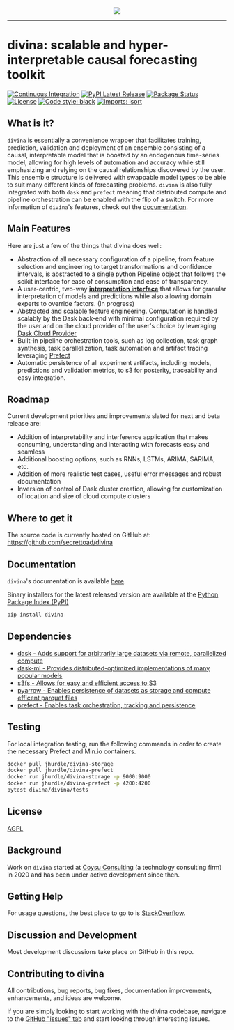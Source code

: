 <div align="center">
  <img src="https://storage.googleapis.com/coysuweb-static/assets/images/logo/3.png"><br>
</div>

-----------------

# divina: scalable and hyper-interpretable causal forecasting toolkit
[![Continuous Integration](https://github.com/secrettoad/divina/actions/workflows/prod.yaml/badge.svg)](https://github.com/secrettoad/divina/actions/workflows/prod.yaml)
[![PyPI Latest Release](https://img.shields.io/pypi/v/divina.svg)](https://pypi.org/project/divina/)
[![Package Status](https://img.shields.io/pypi/status/divina.svg)](https://pypi.org/project/divina/)
[![License](https://img.shields.io/badge/License-AGPL%20v3-blue.svg)](https://github.com/secrettoad/divina/blob/master/LICENSE)
[![Code style: black](https://img.shields.io/badge/code%20style-black-000000.svg)](https://github.com/psf/black)
[![Imports: isort](https://img.shields.io/badge/%20imports-isort-%231674b1?style=flat&labelColor=ef8336)](https://pycqa.github.io/isort/)

## What is it?

`divina` is essentially a convenience wrapper that facilitates training, prediction, validation and deployment of an ensemble consisting of a causal, interpretable model that is boosted by an endogenous time-series model, allowing for high levels of automation and accuracy while still emphasizing and relying on the causal relationships discovered by the user. This ensemble structure is delivered with swappable model types to be able to suit many different kinds of forecasting problems. `divina` is also fully integrated with both `dask` and `prefect` meaning that distributed compute and pipeline orchestration can be enabled with the flip of a switch. For more information of `divina`'s features, check out the [documentation](https://secrettoad.github.io/divina/#).


## Main Features
Here are just a few of the things that divina does well:

  - Abstraction of all necessary configuration of a pipeline, from feature selection and engineering to target transformations and confidence intervals, is abstracted to a single python Pipeline object that follows the scikit interface for ease of consumption and ease of transparency.
  - A user-centric, two-way [**interpretation interface**][interpretation] that allows for granular interpretation of models and predictions while also allowing domain experts to override factors. (In progress)
  - Abstracted and scalable feature engineering. Computation is handled scalably by the Dask back-end with minimal configuration required by the user and on the cloud provider of the user's choice by leveraging [Dask Cloud Provider](https://cloudprovider.dask.org/en/latest/)
  - Built-in pipeline orchestration tools, such as log collection, task graph synthesis, task parallelization, task automation and artifact tracing leveraging [Prefect](https://www.prefect.io/)
  - Automatic persistence of all experiment artifacts, including models, predictions and validation metrics, to s3 for posterity, traceability and easy integration.
  
  
  [interpretation]: https://github.com/secrettoad/divina
  
## Roadmap
Current development priorities and improvements slated for next and beta release are:

  - Addition of interpretability and interference application that makes consuming, understanding and interacting with forecasts easy and seamless
  - Additional boosting options, such as RNNs, LSTMs, ARIMA, SARIMA, etc.
  - Addition of more realistic test cases, useful error messages and robust documentation
  - Inversion of control of Dask cluster creation, allowing for customization of location and size of cloud compute clusters
   
   

## Where to get it
The source code is currently hosted on GitHub at:
https://github.com/secrettoad/divina

## Documentation
``divina``'s documentation is available [here](https://secrettoad.github.io/divina/#). 

Binary installers for the latest released version are available at the [Python
Package Index (PyPI)](https://pypi.org/project/divina)

```sh
pip install divina
```

## Dependencies
- [dask - Adds support for arbitrarily large datasets via remote, parallelized compute](https://www.dask.org)
- [dask-ml - Provides distributed-optimized implementations of many popular models](https://ml.dask.org)
- [s3fs - Allows for easy and efficient access to S3](https://github.com/dask/s3fs)
- [pyarrow - Enables persistence of datasets as storage and compute efficent parquet files](https://arrow.apache.org/docs/python/)
- [prefect - Enables task orchestration, tracking and persistence](https://prefect.io)


## Testing
For local integration testing, run the following commands in order to create the necessary Prefect and Min.io containers.
```sh
docker pull jhurdle/divina-storage
docker pull jhurdle/divina-prefect
docker run jhurdle/divina-storage -p 9000:9000
docker run jhurdle/divina-prefect -p 4200:4200
pytest divina/divina/tests
```

## License
[AGPL](LICENSE)

## Background
Work on ``divina`` started at [Coysu Consulting](https://www.coysu.com/) (a technology consulting firm) in 2020 and
has been under active development since then.

## Getting Help
For usage questions, the best place to go to is [StackOverflow](https://stackoverflow.com/questions/tagged/divina).

## Discussion and Development
Most development discussions take place on GitHub in this repo.

## Contributing to divina 

All contributions, bug reports, bug fixes, documentation improvements, enhancements, and ideas are welcome.

If you are simply looking to start working with the divina codebase, navigate to the [GitHub "issues" tab](https://github.com/secrettoad/divina/issues) and start looking through interesting issues.

